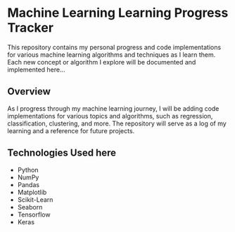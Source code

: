 # Machine Learning Learning Progress Tracker

This repository contains my personal progress and code implementations for various machine learning algorithms and techniques as I learn them. Each new concept or algorithm I explore will be documented and implemented here...

## Overview

As I progress through my machine learning journey, I will be adding code implementations for various topics and algorithms, such as regression, classification, clustering, and more. The repository will serve as a log of my learning and a reference for future projects.

## Technologies Used here

- Python
- NumPy
- Pandas
- Matplotlib
- Scikit-Learn
- Seaborn 
- Tensorflow
- Keras


